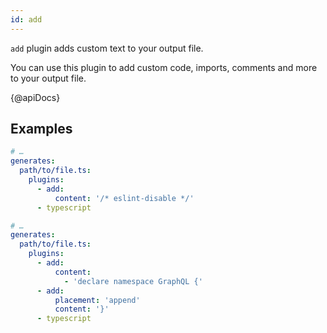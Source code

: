 ```yaml
---
id: add
---
```


`add` plugin adds custom text to your output file.

You can use this plugin to add custom code, imports, comments and more to your output file.

{@apiDocs}

## Examples

```yaml
# …
generates:
  path/to/file.ts:
    plugins:
      - add:
          content: '/* eslint-disable */'
      - typescript
```

```yaml
# …
generates:
  path/to/file.ts:
    plugins:
      - add:
          content:
            - 'declare namespace GraphQL {'
      - add:
          placement: 'append'
          content: '}'
      - typescript
```
